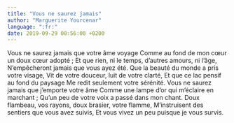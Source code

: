 ```yaml
---
title: "Vous ne saurez jamais"
author: "Marguerite Yourcenar"
language: ":fr:"
date: 2019-09-29 00:56:00 +0200
---
```

Vous ne saurez jamais que votre âme voyage
Comme au fond de mon cœur un doux cœur adopté&nbsp;;
Et que rien, ni le temps, d’autres amours, ni l’âge,
N’empêcheront jamais que vous ayez été.
Que la beauté du monde a pris votre visage,
Vit de votre douceur, luit de votre clarté,
Et que ce lac pensif au fond du paysage
Me redit seulement votre sérénité.
Vous ne saurez jamais que j’emporte votre âme
Comme une lampe d’or qui m’éclaire en marchant&nbsp;;
Qu’un peu de votre voix a passé dans mon chant.
Doux flambeau, vos rayons, doux brasier, votre flamme,
M’instruisent des sentiers que vous avez suivis,
Et vous vivez un peu puisque je vous survis.
